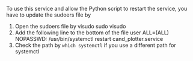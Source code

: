 To use this service and allow the Python script to restart the service, you have to update the sudoers file by
1. Open the sudoers file by visudo
sudo visudo
2. Add the following line to the bottom of the file
user ALL=(ALL) NOPASSWD: /usr/bin/systemctl restart cand_plotter.service
3. Check the path by ```which systemctl``` if you use a different path for systemctl 
